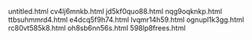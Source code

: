 untitled.html
cv4lj6mnkb.html
jd5kf0quo88.html
nqg9oqknkp.html
ttbsuhmmrd4.html
e4dcq5f9h74.html
lvqmr14h59.html
ognupl1k3gg.html
rc80vt585k8.html
oh8sb6nn56s.html
598lp8frees.html